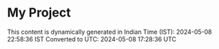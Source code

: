 # My Project

This content is dynamically generated in Indian Time (IST): 2024-05-08 22:58:36 IST
Converted to UTC: 2024-05-08 17:28:36 UTC
